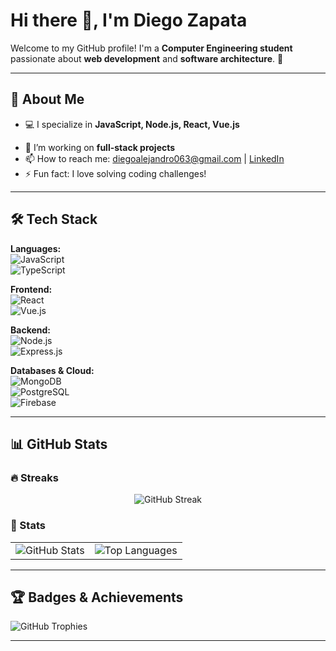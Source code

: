 # Hi there 👋, I'm Diego Zapata  

Welcome to my GitHub profile! I'm a **Computer Engineering student** passionate about **web development** and **software architecture**. 🚀  

---

## 📌 About Me  

- 💻 I specialize in **JavaScript, Node.js, React, Vue.js**  
<!--  - 🌱 I’m currently learning **TypeScript and backend scaling** --> 
- 🔭 I’m working on **full-stack projects**  
- 📫 How to reach me: diegoalejandro063@gmail.com | [LinkedIn](https://www.linkedin.com/in/zilith/)
- ⚡ Fun fact: I love solving coding challenges!  

---

## 🛠️ Tech Stack  

**Languages:**  
![JavaScript](https://img.shields.io/badge/JavaScript-F7DF1E?style=flat&logo=javascript&logoColor=black)  
![TypeScript](https://img.shields.io/badge/TypeScript-007ACC?style=flat&logo=typescript&logoColor=white)  
<!--  ![Python](https://img.shields.io/badge/Python-3776AB?style=flat&logo=python&logoColor=white)   -->

**Frontend:**  
![React](https://img.shields.io/badge/React-20232A?style=flat&logo=react&logoColor=61DAFB)  
![Vue.js](https://img.shields.io/badge/Vue.js-4FC08D?style=flat&logo=vue.js&logoColor=white)  

**Backend:**  
![Node.js](https://img.shields.io/badge/Node.js-339933?style=flat&logo=node.js&logoColor=white)  
![Express.js](https://img.shields.io/badge/Express.js-000000?style=flat&logo=express&logoColor=white)  

**Databases & Cloud:**  
![MongoDB](https://img.shields.io/badge/MongoDB-47A248?style=flat&logo=mongodb&logoColor=white)  
![PostgreSQL](https://img.shields.io/badge/PostgreSQL-336791?style=flat&logo=postgresql&logoColor=white)  
![Firebase](https://img.shields.io/badge/Firebase-ffca28?style=flat&logo=firebase&logoColor=black)  

---

## 📊 GitHub Stats  

### 🔥 Streaks  
<p align="center">
  <img src="https://streak-stats.demolab.com?user=Zilith&theme=radical&hide_border=true" alt="GitHub Streak" />
</p> 
<!--  
### 📈 Contribution Graph  
![GitHub Activity Graph](https://github-readme-activity-graph.vercel.app/graph?username=YourGitHubUsername&theme=github-dark)  
--> 

### 🚀 Stats  
<table align="center">
  <tr>
     <td>
      <img src="https://github-readme-stats.vercel.app/api?username=Zilith&show_icons=true&theme=radical" alt="GitHub Stats" />
    </td>
     <td>
      <img src="https://github-readme-stats.vercel.app/api/top-langs/?username=Zilith&layout=compact&theme=radical" alt="Top Languages" />
    </td>
   </tr>
</table>

---

## 🏆 Badges & Achievements  
![GitHub Trophies](https://github-profile-trophy.vercel.app/?username=YourGitHubUsername&theme=radical&no-frame=true&margin-w=15)  

---
<!-- 
## ✨ Featured Projects  
 
### 📌 Project Name  
**Description:** Briefly describe your project here.  
🔗 **[View Project](https://github.com/YourGitHubUsername/YourProjectName)**  
--> 

